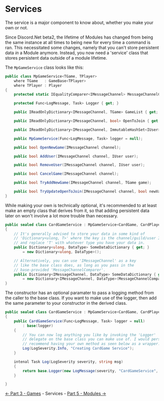 ﻿Services
========

The service is a major component to know about, whether you make your own or not.

Since Discord.Net beta2, the lifetime of Modules has changed from being
the same instance at all times to being new for every time a command is ran.
This necessitated some changes, namely that you can't store persistent data *in*
a Module anymore. Instead, you now need a 'service' class that stores persistent data
outside of a module lifetime.

The `MpGameService` class looks like this:
```cs
public class MpGameService<TGame, TPlayer>
    where TGame   : GameBase<TPlayer>
    where TPlayer : Player
{
    protected static IEqualityComparer<IMessageChannel> MessageChannelComparer { get; }

    protected Func<LogMessage, Task> Logger { get; }

    public IReadOnlyDictionary<IMessageChannel, TGame> GameList { get; }

    public IReadOnlyDictionary<IMessageChannel, bool> OpenToJoin { get; }

    public IReadOnlyDictionary<IMessageChannel, ImmutableHashSet<IUser>> PlayerList { get; }

    public MpGameService(Func<LogMessage, Task> logger = null);

    public bool OpenNewGame(IMessageChannel channel);

    public bool AddUser(IMessageChannel channel, IUser user);

    public bool RemoveUser(IMessageChannel channel, IUser user);

    public bool CancelGame(IMessageChannel channel);

    public bool TryAddNewGame(IMessageChannel channel, TGame game);

    public bool TryUpdateOpenToJoin(IMessageChannel channel, bool newValue, bool comparisonValue);
}
```

While making your own is technically optional, it's recommended to at least make
an empty class that derives from it, so that adding persistent data later on
won't involve a lot more trouble than necessary.
```cs
public sealed class CardGameService : MpGameService<CardGame, CardPlayer>
{
    // It's generally advised to store your data in some kind of
    // 'Dictionary<ulong, T>' where the key is the channel/guild/user ID
    // and replace 'T' with whatever type you have your data in.
    public Dictionary<ulong, DataType> SomeDataDictionary { get; }
        = new Dictionary<ulong, DataType>();

    // Alternatively, you can use 'IMessageChannel' as a key
    // like the base class does, as long as you pass in the
    // base-provided 'MessageChannelComparer'.
    public Dictionary<IMessageChannel, DataType> SomeDataDictionary { get; }
        = new Dictionary<IMessageChannel, DataType>(MessageChannelComparer);
}
```

The constructor has an optional paramater to pass a logging method from
the caller to the base class. If you want to make use of the logger, then
add the same parameter to your constructor in the derived class.
```cs
public sealed class CardGameService : MpGameService<CardGame, CardPlayer>
{
    public CardGameService(Func<LogMessage, Task> logger = null)
        : base(logger)
    {
        // You can now log anything you like by invoking the 'Logger'
        // delegate on the base class you can make use of. I would personally
        // recommend having your own method as seen below as a wrapper.
        Log(LogSeverity.Info, "Creating CardGame Service");
    }

    intenal Task Log(LogSeverity severity, string msg)
    {
        return base.Logger(new LogMessage(severity, "CardGameService", msg));
    }

}
```

[<- Part 3 - Games](3-Games.md) - Services - [Part 5 - Modules ->](5-Modules.md)
